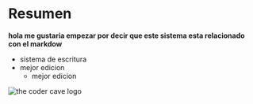 # Resumen
**hola me gustaria empezar por decir que este sistema esta relacionado con el markdow**

- sistema de escritura
- mejor edicion
    - mejor edicion

![the coder cave logo](https://encrypted-tbn0.gstatic.com/images?q=tbn:ANd9GcT904XZ8kpOic417aETQDdVWE2u5LpQ6XJhNQ&s)


